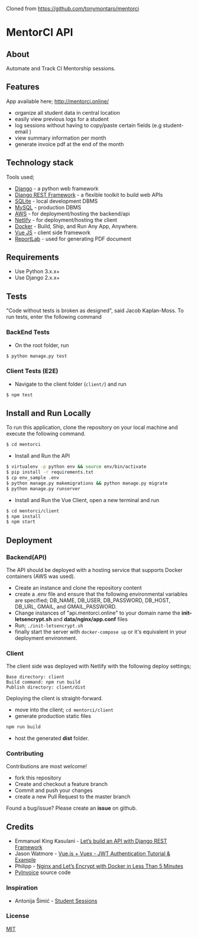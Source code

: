Cloned from https://github.com/tonymontaro/mentorci


# MentorCI API

## About

Automate and Track CI Mentorship sessions.

## Features

App available here; http://mentorci.online/

- organize all student data in central location
- easily view previous logs for a student
- log sessions without having to copy/paste certain fields (e.g student-email )
- view summary information per month
- generate invoice pdf at the end of the month

## Technology stack

Tools used;

- [Django](https://www.djangoproject.com) - a python web framework
- [Django REST Framework](http://www.django-rest-framework.org) - a flexible toolkit to build web APIs
- [SQLite](https://www.sqlite.org/) - local development DBMS
- [MySQL](https://www.mysql.com/) - production DBMS
- [AWS](http://aws.amazon.com/) - for deployment/hosting the backend/api
- [Netlify](https://www.netlify.com/) - for deployment/hosting the client
- [Docker](https://www.docker.com/) - Build, Ship, and Run Any App, Anywhere.
- [Vue JS](https://vuejs.org/) - client side framework
- [ReportLab](https://www.reportlab.com/) - used for generating PDF document

## Requirements

- Use Python 3.x.x+
- Use Django 2.x.x+

## Tests

"Code without tests is broken as designed", said Jacob Kaplan-Moss. To run tests, enter the following command

### BackEnd Tests

- On the root folder, run

```bash
$ python manage.py test
```

### Client Tests (E2E)

- Navigate to the client folder (`client/`) and run

```bash
$ npm test
```

## Install and Run Locally

To run this application, clone the repository on your local machine and execute the following command.

```bash
$ cd mentorci
```

- Install and Run the API

```bash
$ virtualenv -p python env && source env/bin/activate
$ pip install -r requirements.txt
$ cp env_sample .env
$ python manage.py makemigrations && python manage.py migrate
$ python manage.py runserver
```

- Install and Run the Vue Client, open a new terminal and run

```bash
$ cd mentorci/client
$ npm install
$ npm start
```

## Deployment

### Backend(API)

The API should be deployed with a hosting service that supports Docker containers (AWS was used).

- Create an instance and clone the repository content
- create a .env file and ensure that the following environmental variables are specified; DB_NAME, DB_USER, DB_PASSWORD, DB_HOST, DB_URL, GMAIL, and GMAIL_PASSWORD.
- Change instances of "api.mentorci.online" to your domain name the **init-letsencrypt.sh** and **data/nginx/app.conf** files
- Run; `./init-letsencrypt.sh`
- finally start the server with `docker-compose up` or it's equivalent in your deployment environment.

### Client

The client side was deployed with Netlify with the following deploy settings;

```text
Base directory: client
Build command: npm run build
Publish directory: client/dist
```

Deploying the client is straight-forward.

- move into the client; `cd mentorci/client`
- generate production static files

```bash
npm run build
```

- host the generated **dist** folder.

### Contributing

Contributions are most welcome!

- fork this repository
- Create and checkout a feature branch
- Commit and push your changes
- create a new Pull Request to the master branch

Found a bug/issue? Please create an **issue** on github.

## Credits

- Emmanuel King Kasulani - [Let’s build an API with Django REST Framework](https://medium.com/backticks-tildes/lets-build-an-api-with-django-rest-framework-32fcf40231e5)
- Jason Watmore - [Vue.js + Vuex - JWT Authentication Tutorial & Example](https://jasonwatmore.com/post/2018/07/06/vue-vuex-jwt-authentication-tutorial-example)
- Philipp - [Nginx and Let’s Encrypt with Docker in Less Than 5 Minutes](https://medium.com/@pentacent/nginx-and-lets-encrypt-with-docker-in-less-than-5-minutes-b4b8a60d3a71)
- [PyInvoice](https://github.com/CiCiApp/PyInvoice) source code

### Inspiration

- Antonija Šimić - [Student Sessions](https://github.com/tonkec/student_sessions)

### License

[MIT](https://github.com/tonymontaro/mentorci/blob/master/LICENSE)
